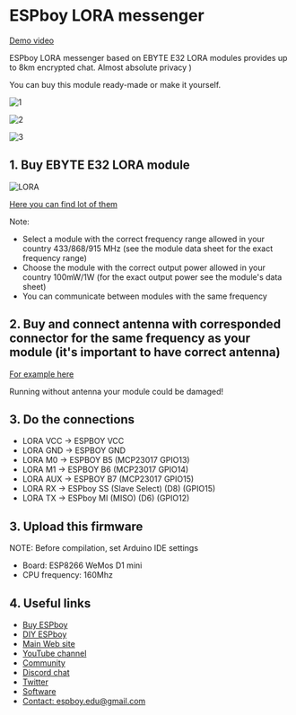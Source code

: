 # ESPboy LORA messenger

[Demo video](https://www.youtube.com/watch?v=gTPbAHR1Q_A)

ESPboy LORA messenger based on EBYTE E32 LORA modules provides up to 8km encrypted chat. 
Almost absolute privacy ) 

You can buy this module ready-made or make it yourself.

![1](pics/ESPboy_LORA_1.jpg)

![2](pics/ESPboy_LORA_2.jpg)

![3](pics/ESPboy_LORA_3.jpg)


## 1. Buy EBYTE E32 LORA module

![LORA](pics/e32_ebyte.jpeg)

[Here you can find lot of them](https://aliexpress.ru/item/32791508935.html?sku_id=63827064437&spm=a2g2w.productlist.0.0.53ee4d19KkH6VF)

Note:
- Select a module with the correct frequency range allowed in your country 433/868/915 MHz (see the module data sheet for the exact frequency range)
- Choose the module with the correct output power allowed in your country 100mW/1W (for the exact output power see the module's data sheet)
- You can communicate between modules with the same frequency


## 2. Buy and connect antenna with corresponded connector for the same frequency as your module (it's important to have correct antenna)

[For example here](https://www.aliexpress.com/store/group/Communication-Antenna/2798183_10000000863529.html?spm=a2g2w.detail.1000061.18.6d5a5c141aJGCI&_ga=2.178958308.1747976162.1633989151-433412991.1633989151)

Running without antenna your module could be damaged!


## 3. Do the connections

- LORA VCC -> ESPBOY VCC
- LORA GND -> ESPBOY GND
- LORA M0  -> ESPBOY B5 (MCP23017 GPIO13)  
- LORA M1  -> ESPBOY B6 (MCP23017 GPIO14) 
- LORA AUX -> ESPBOY B7 (MCP23017 GPIO15)
- LORA RX  -> ESPboy SS (Slave Select) (D8) (GPIO15)
- LORA TX  -> ESPboy MI (MISO) (D6) (GPIO12)


## 3. Upload this firmware

NOTE: Before compilation, set Arduino IDE settings

-  Board:  ESP8266 WeMos D1 mini
-  CPU frequency: 160Mhz

## 4. Useful links

- [Buy ESPboy](https://www.tindie.com/products/23910/)
- [DIY ESPboy](https://easyeda.com/ESPboy)
- [Main Web site](https://www.espboy.com)
- [YouTube channel](https://www.youtube.com/c/ESPboy)
- [Community](https://community.espboy.com)
- [Discord chat](https://discord.gg/kXfDQpX)
- [Twitter](https://twitter.com/ESPboy_edu)
- [Software](https://github.com/ESPboy-edu)
- [Contact: espboy.edu@gmail.com](mailto:espboy.edu@gmail.com)

